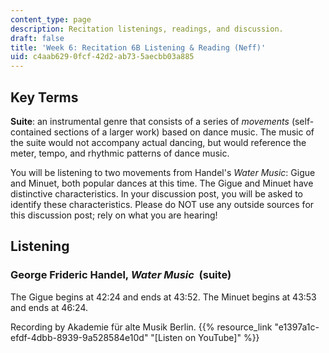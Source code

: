 ```yaml
---
content_type: page
description: Recitation listenings, readings, and discussion.
draft: false
title: 'Week 6: Recitation 6B Listening & Reading (Neff)'
uid: c4aab629-0fcf-42d2-ab73-5aecbb03a885
---
```

## Key Terms

**Suite**: an instrumental genre that consists of a series of *movements* (self-contained sections of a larger work) based on dance music. The music of the suite would not accompany actual dancing, but would reference the meter, tempo, and rhythmic patterns of dance music.

You will be listening to two movements from Handel's *Water Music*: Gigue and Minuet, both popular dances at this time. The Gigue and Minuet have distinctive characteristics. In your discussion post, you will be asked to identify these characteristics. Please do NOT use any outside sources for this discussion post; rely on what you are hearing!

## Listening

### George Frideric Handel, *Water Music*  (suite)

The Gigue begins at 42:24 and ends at 43:52. The Minuet begins at 43:53 and ends at 46:24.

Recording by Akademie für alte Musik Berlin. {{% resource_link "e1397a1c-efdf-4dbb-8939-9a528584e10d" "[Listen on YouTube]" %}}